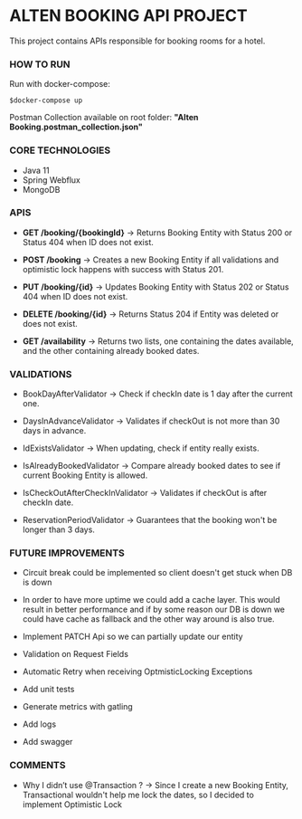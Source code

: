 # ALTEN BOOKING API PROJECT

This project contains APIs responsible for booking rooms for a hotel.

### HOW TO RUN

Run with docker-compose:

`$docker-compose up`

Postman Collection available on root folder:
**"Alten Booking.postman_collection.json"**

### CORE TECHNOLOGIES

- Java 11
- Spring Webflux 
- MongoDB 

### APIS

- **GET /booking/{bookingId}** -> Returns Booking Entity with Status 200
or Status 404 when ID does not exist.

- **POST /booking** -> Creates a new Booking Entity if all validations
and optimistic lock happens with success with Status 201.

- **PUT /booking/{id}** -> Updates Booking Entity with Status 202
or Status 404 when ID does not exist.

- **DELETE /booking/{id}** -> Returns Status 204 if Entity was deleted
or does not exist.

- **GET /availability** -> Returns two lists, one containing the dates available,
and the other containing already booked dates.

### VALIDATIONS

- BookDayAfterValidator -> Check if checkIn date is 1 day after the current one.

- DaysInAdvanceValidator -> Validates if checkOut is not more than 30 days in advance. 

- IdExistsValidator -> When updating, check if entity really exists.

- IsAlreadyBookedValidator -> Compare already booked dates to see if current Booking Entity is allowed.

- IsCheckOutAfterCheckInValidator -> Validates if checkOut is after checkIn date.

- ReservationPeriodValidator -> Guarantees that the booking won't be longer than 3 days.

### FUTURE IMPROVEMENTS

- Circuit break could be implemented so client doesn't get stuck when DB is down

- In order to have more uptime we could add a cache layer. This would result in better performance and if by some reason our DB is down we could have cache as fallback and the other way around is also true.

- Implement PATCH Api so we can partially update our entity

- Validation on Request Fields

- Automatic Retry when receiving OptmisticLocking Exceptions

- Add unit tests

- Generate metrics with gatling

- Add logs

- Add swagger

### COMMENTS

- Why I didn’t use @Transaction ? -> Since I create a new Booking Entity, Transactional
wouldn't help me lock the dates, so I decided to implement Optimistic Lock


